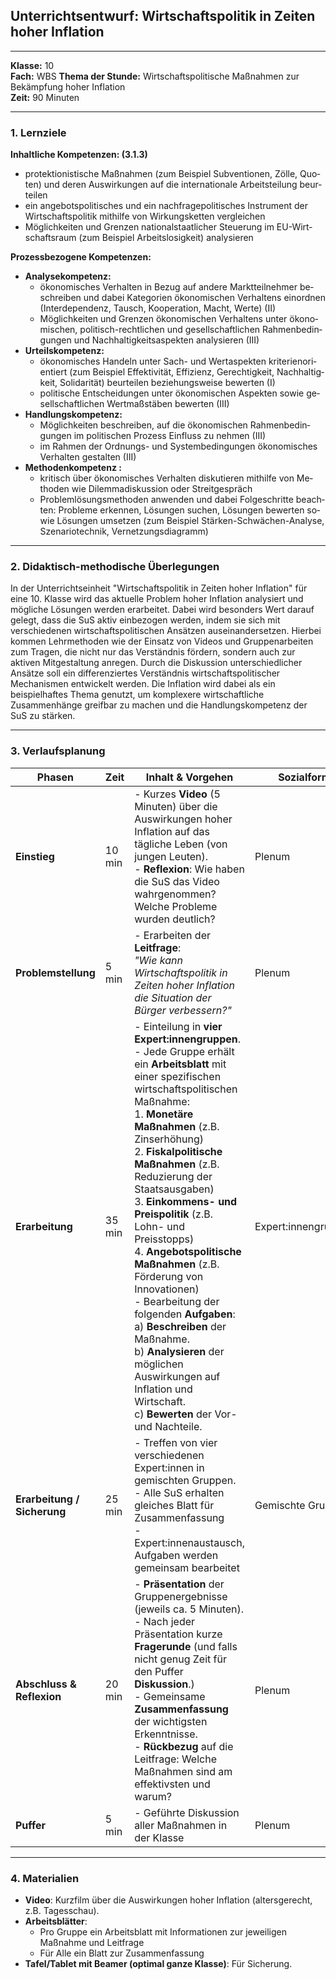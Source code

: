 ## Unterrichtsentwurf: Wirtschaftspolitik in Zeiten hoher Inflation

---

**Klasse:** 10  
**Fach:** WBS
**Thema der Stunde:** Wirtschaftspolitische Maßnahmen zur Bekämpfung hoher Inflation  
**Zeit:** 90 Minuten

---

### 1. Lernziele

**Inhaltliche Kompetenzen: (3.1.3)**
- pro­tek­tio­nis­ti­sche Maß­nah­men (zum Bei­spiel Sub­ven­tio­nen, Zöl­le, Quo­ten) und de­ren Aus­wir­kun­gen auf die in­ter­na­tio­na­le Ar­beits­tei­lung be­ur­tei­len
- ein an­ge­bots­po­li­ti­sches und ein nach­fra­ge­po­li­ti­sches In­stru­ment der Wirt­schafts­po­li­tik mit­hil­fe von Wir­kungs­ket­ten ver­glei­chen
- Mög­lich­kei­ten und Gren­zen na­tio­nal­staat­li­cher Steue­rung im EU-Wirt­schafts­raum (zum Bei­spiel Ar­beits­lo­sig­keit) ana­ly­sie­ren

**Prozessbezogene Kompetenzen:**

- **Analysekompetenz:**
	- öko­no­mi­sches Ver­hal­ten in Be­zug auf an­de­re Markt­teil­neh­mer be­schrei­ben und da­bei Ka­te­go­ri­en öko­no­mi­schen Ver­hal­tens ein­ord­nen (In­ter­de­pen­denz, Tausch, Ko­ope­ra­ti­on, Macht, Wer­te) (II)
	- Mög­lich­kei­ten und Gren­zen öko­no­mi­schen Ver­hal­tens un­ter öko­no­mi­schen, po­li­tisch-recht­li­chen und ge­sell­schaft­li­chen Rah­men­be­din­gun­gen und Nach­hal­tig­keits­as­pek­ten ana­ly­sie­ren (III)
- **Urteilskompetenz:**
	- öko­no­mi­sches Han­deln un­ter Sach- und Wert­as­pek­ten kri­te­ri­en­ori­en­tiert (zum Bei­spiel Ef­fek­ti­vi­tät, Ef­fi­zi­enz, Ge­rech­tig­keit, Nach­hal­tig­keit, So­li­da­ri­tät) be­ur­tei­len be­zie­hungs­wei­se be­wer­ten (I)
	- po­li­ti­sche Ent­schei­dun­gen un­ter öko­no­mi­schen As­pek­ten so­wie ge­sell­schaft­li­chen Wert­maß­stä­ben be­wer­ten (III)
- **Handlungskompetenz:** 
	- Mög­lich­kei­ten be­schrei­ben, auf die öko­no­mi­schen Rah­men­be­din­gun­gen im po­li­ti­schen Pro­zess Ein­fluss zu neh­men (III)
	- im Rah­men der Ord­nungs- und Sys­tem­be­din­gun­gen öko­no­mi­sches Ver­hal­ten ge­stal­ten (III)
- **Methodenkompetenz :**
	- kri­tisch über öko­no­mi­sches Ver­hal­ten diskutieren mit­hil­fe von Me­tho­den wie Di­lem­ma­dis­kus­si­on oder Streit­ge­spräch
	- Pro­blem­lö­sungs­me­tho­den an­wen­den und da­bei Fol­ge­schrit­te be­ach­ten: Pro­ble­me er­ken­nen, Lö­sun­gen su­chen, Lö­sun­gen be­wer­ten so­wie Lö­sun­gen um­set­zen (zum Bei­spiel Stär­ken-Schwä­chen-Ana­ly­se, Sze­na­rio­tech­nik, Ver­net­zungs­dia­gramm)

---

### 2. Didaktisch-methodische Überlegungen

In der Unterrichtseinheit "Wirtschaftspolitik in Zeiten hoher Inflation" für eine 10. Klasse wird  das aktuelle Problem hoher Inflation analysiert und mögliche Lösungen werden erarbeitet. Dabei wird besonders Wert darauf gelegt, dass die SuS aktiv einbezogen werden, indem sie sich mit verschiedenen wirtschaftspolitischen Ansätzen auseinandersetzen. Hierbei kommen Lehrmethoden wie der Einsatz von Videos und Gruppenarbeiten zum Tragen, die nicht nur das Verständnis fördern, sondern auch zur aktiven Mitgestaltung anregen. Durch die Diskussion unterschiedlicher Ansätze soll ein differenziertes Verständnis wirtschaftspolitischer Mechanismen entwickelt werden. Die Inflation wird dabei als ein beispielhaftes Thema genutzt, um komplexere wirtschaftliche Zusammenhänge greifbar zu machen und die Handlungskompetenz der SuS zu stärken.

---

### 3. Verlaufsplanung

| **Phasen**                  | **Zeit** | **Inhalt & Vorgehen**                                                                                                                                                                                                                                                                                                                                                                                                                                                                                                                                                                                                                                | **Sozialform**      |
| --------------------------- | -------- | ---------------------------------------------------------------------------------------------------------------------------------------------------------------------------------------------------------------------------------------------------------------------------------------------------------------------------------------------------------------------------------------------------------------------------------------------------------------------------------------------------------------------------------------------------------------------------------------------------------------------------------------------------- | ------------------- |
| **Einstieg**                | 10 min   | - Kurzes **Video** (5 Minuten) über die Auswirkungen hoher Inflation auf das tägliche Leben (von jungen Leuten).<br>- **Reflexion**: Wie haben die SuS das Video wahrgenommen? Welche Probleme wurden deutlich?                                                                                                                                                                                                                                                                                                                                                                                                                                      | Plenum              |
| **Problemstellung**         | 5 min    | - Erarbeiten der **Leitfrage**:<br>  *"Wie kann Wirtschaftspolitik in Zeiten hoher Inflation die Situation der Bürger verbessern?"*<br>                                                                                                                                                                                                                                                                                                                                                                                                                                                                                                              | Plenum              |
| **Erarbeitung**             | 35 min   | - Einteilung in **vier Expert:innengruppen**.<br>- Jede Gruppe erhält ein **Arbeitsblatt** mit einer spezifischen wirtschaftspolitischen Maßnahme:<br>  1. **Monetäre Maßnahmen** (z.B. Zinserhöhung)<br>  2. **Fiskalpolitische Maßnahmen** (z.B. Reduzierung der Staatsausgaben)<br>  3. **Einkommens- und Preispolitik** (z.B. Lohn- und Preisstopps)<br>  4. **Angebotspolitische Maßnahmen** (z.B. Förderung von Innovationen)<br>- Bearbeitung der folgenden **Aufgaben**:<br>  a) **Beschreiben** der Maßnahme.<br>  b) **Analysieren** der möglichen Auswirkungen auf Inflation und Wirtschaft.<br>  c) **Bewerten** der Vor- und Nachteile. | Expert:innengruppen |
| **Erarbeitung / Sicherung** | 25 min   | - Treffen von vier verschiedenen Expert:innen in gemischten Gruppen.<br>- Alle SuS erhalten gleiches Blatt für Zusammenfassung<br>- Expert:innenaustausch, Aufgaben werden gemeinsam bearbeitet                                                                                                                                                                                                                                                                                                                                                                                                                                                      | Gemischte Gruppen   |
| **Abschluss & Reflexion**   | 20 min   | - **Präsentation** der Gruppenergebnisse (jeweils ca. 5 Minuten).<br>- Nach jeder Präsentation kurze **Fragerunde** (und falls nicht genug Zeit für den Puffer **Diskussion**.)<br>- Gemeinsame **Zusammenfassung** der wichtigsten Erkenntnisse.<br>- **Rückbezug** auf die Leitfrage: Welche Maßnahmen sind am effektivsten und warum?                                                                                                                                                                                                                                                                                                             | Plenum              |
| **Puffer**                  | 5 min    | - Geführte Diskussion aller Maßnahmen in der Klasse                                                                                                                                                                                                                                                                                                                                                                                                                                                                                                                                                                                                  | Plenum              |

---

### 4. Materialien

- **Video**: Kurzfilm über die Auswirkungen hoher Inflation (altersgerecht, z.B. Tagesschau).
- **Arbeitsblätter**:
	- Pro Gruppe ein Arbeitsblatt mit Informationen zur jeweiligen Maßnahme und Leitfrage
	- Für Alle ein Blatt zur Zusammenfassung
- **Tafel/Tablet mit Beamer (optimal ganze Klasse)**: Für Sicherung.
